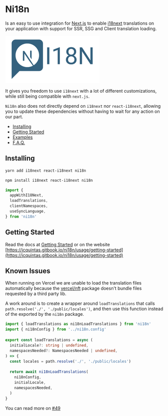 # Ni18n

Is an easy to use integration for [Next.js](https://nextjs.org/) to enable [i18next](https://www.i18next.com/) translations on your application with support for SSR, SSG and Client translation loading.

<img height="150px" width="300px" src="./.github/assets/logo.svg" />

It gives you freedom to use `i18next` with a lot of different customizations, while still being compatible with `next.js`.

`Ni18n` also does not directly depend on `i18next` nor `react-i18next`, allowing you to update these dependencies without having to wait for any action on our part.

- [Installing](#installing)
- [Getting Started](./docs/usage/getting-started.md)
- [Examples](./docs/examples.md)
- [F.A.Q.](./docs/faq.md)

## Installing

```bash
yarn add i18next react-i18next ni18n
```

```bash
npm install i18next react-i18next ni18n
```

```typescript
import {
  appWithI18Next,
  loadTranslations,
  clientNamespaces,
  useSyncLanguage,
} from 'ni18n'
```

## Getting Started

Read the docs at [Getting Started](./docs/usage/getting-started.md) or on the website [https://jcquintas.gitbook.io/ni18n/usage/getting-started](https://jcquintas.gitbook.io/ni18n/usage/getting-started)

## Known Issues

When running on Vercel we are unable to load the translation files automatically because the [vercel/nft](https://github.com/vercel/nft) package doesn't bundle files requested by a third party lib.

A work around is to create a wrapper around `loadTranslations` that calls `path.resolve('./', './public/locales')`, and then use this function instead of the exported by the `ni18n` package. 

```typescript
import { loadTranslations as ni18nLoadTranslations } from 'ni18n'
import { ni18nConfig } from '../ni18n.config'

export const loadTranslations = async (
  initialLocale?: string | undefined,
  namespacesNeeded?: NamespacesNeeded | undefined,
) => {
  const locales = path.resolve('./', './public/locales')

  return await ni18nLoadTranslations(
    ni18nConfig,
    initialLocale,
    namespacesNeeded,
  )
}
```

You can read more on [#49](https://github.com/JCQuintas/ni18n/issues/49)
